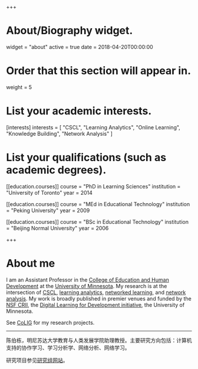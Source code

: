 +++
# About/Biography widget.
widget = "about"
active = true
date = 2018-04-20T00:00:00

# Order that this section will appear in.
weight = 5

# List your academic interests.
[interests]
  interests = [
    "CSCL",
    "Learning Analytics",
    "Online Learning",
    "Knowledge Building",
    "Network Analysis"
  ]

# List your qualifications (such as academic degrees).
[[education.courses]]
  course = "PhD in Learning Sciences"
  institution = "University of Toronto"
  year = 2014

[[education.courses]]
  course = "MEd in Educational Technology"
  institution = "Peking University"
  year = 2009

[[education.courses]]
  course = "BSc in Educational Technology"
  institution = "Beijing Normal University"
  year = 2006
 
+++

# About me

I am an Assistant Professor in the [College of Education and Human Development](http://www.cehd.umn.edu/) at the [University of Minnesota](https://twin-cities.umn.edu/). My research is at the intersection of [CSCL](https://en.wikipedia.org/wiki/Computer-supported_collaborative_learning), [learning analytics](https://en.wikipedia.org/wiki/Learning_analytics), [networked learning](https://en.wikipedia.org/wiki/Networked_learning), and [network analysis](https://en.wikipedia.org/wiki/Network_science). My work is broadly published in premier venues and funded by the [NSF CRII](https://www.nsf.gov/awardsearch/showAward?AWD_ID=1657009), the [Digital Learning for Development initiative](http://dl4d.org/), the University of Minnesota. 

See [CoLIG](https://colig.github.io/research/) for my research projects.

<hr>

陈伯栋，明尼苏达大学教育与人类发展学院助理教授。主要研究方向包括：计算机支持的协作学习、学习分析学、网络分析、网络学习。

研究项目参见[研究组网站](https://colig.github.io/research/)。
